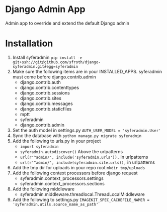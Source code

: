 Django Admin App
==============

Admin app to override and extend the default Django admin

# Installation

1. Install syferadmin `pip install -e git+ssh://git@github.com/sfroth/django-syferadmin.git#egg=syferadmin`
1. Make sure the following items are in your INSTALLED_APPS. syferadmin must come before django.contrib.admin
	- django.contrib.auth
	- django.contrib.contenttypes
	- django.contrib.sessions
	- django.contrib.sites
	- django.contrib.messages
	- django.contrib.staticfiles
	- mptt
	- syferadmin
	- django.contrib.admin
1. Set the auth model in settings.py `AUTH_USER_MODEL = 'syferadmin.User'`
1. Sync the database with `python manage.py migrate syferadmin`
1. Add the following to urls.py in your project
	- `import syferadmin`
	- `syferadmin.autodiscover()` Above the urlpatterns
	- `url(r'^admin/', include('syferadmin.urls')),` in urlpatterns
	- `url(r'^admin/', include(syferadmin.site.urls)),` in urlpatterns
1. Add the tmp dir for uploads in your repo root `mkdir tmp/uploads`
1. Add the following context processors before django request
    - syferadmin.context_processors.settings
    - syferadmin.context_processors.sections
1. Add the following middleware
    - syferadmin.middleware.threadlocal.ThreadLocalMiddleware
1. Add the following to settings.py `IMAGEKIT_SPEC_CACHEFILE_NAMER = 'syferadmin.utils.source_name_as_path'`
